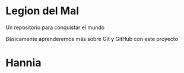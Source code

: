 # Legion del Mal
Un repositorio para conquistar el mundo

Básicamente aprenderemos más sobre Git y GitHub con este proyecto


# Hannia

